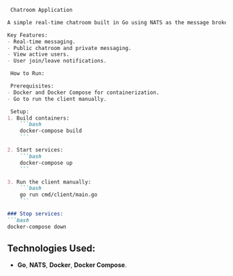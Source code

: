 ```markdown
 Chatroom Application

A simple real-time chatroom built in Go using NATS as the message broker. It supports public chat, private messages, and user management.

Key Features:
- Real-time messaging.
- Public chatroom and private messaging.
- View active users.
- User join/leave notifications.

 How to Run:

 Prerequisites:
- Docker and Docker Compose for containerization.
- Go to run the client manually.

 Setup:
1. Build containers:
    ```bash
    docker-compose build
    ```

2. Start services:
    ```bash
    docker-compose up
    ```

3. Run the client manually:
    ```bash
    go run cmd/client/main.go
    ```

### Stop services:
```bash
docker-compose down
```

## Technologies Used:
- **Go**, **NATS**, **Docker**, **Docker Compose**.

